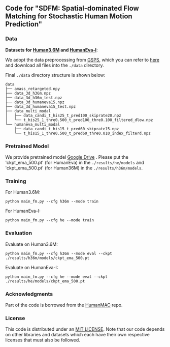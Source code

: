 ## Code for "SDFM: Spatial-dominated Flow Matching for Stochastic Human Motion Prediction"

### Data

**Datasets for [Human3.6M](http://vision.imar.ro/human3.6m/description.php) and [HumanEva-I](http://humaneva.is.tue.mpg.de/)**:

We adopt the data preprocessing from [GSPS](https://github.com/wei-mao-2019/gsps), which you can refer to [here](https://drive.google.com/drive/folders/1sb1n9l0Na5EqtapDVShOJJ-v6o-GZrIJ) and download all files into the `./data` directory.

Final `./data` directory structure is shown below:

```
data
├── amass_retargeted.npy
├── data_3d_h36m.npz
├── data_3d_h36m_test.npz
├── data_3d_humaneva15.npz
├── data_3d_humaneva15_test.npz
├── data_multi_modal
│   ├── data_candi_t_his25_t_pred100_skiprate20.npz
│   └── t_his25_1_thre0.500_t_pred100_thre0.100_filtered_dlow.npz
└── humaneva_multi_modal
    ├── data_candi_t_his15_t_pred60_skiprate15.npz
    └── t_his15_1_thre0.500_t_pred60_thre0.010_index_filterd.npz
```

### Pretrained Model

We provide pretrained model [Google Drive](https://drive.google.com/drive/folders/18bbfFdvr80SDy_o3_ohZhnH-cFO8o_k3?usp=sharing) .
Please put the 'ckpt_ema_500.pt' (for HumanEva) in the `./results/he/models` and 'ckpt_ema_500.pt' (for Human36M) in the `./results/h36m/models`.


### Training

For Human3.6M:

```
python main_fm.py --cfg h36m --mode train
```

For HumanEva-I:

```
python main_fm.py --cfg he --mode train
```

### Evaluation

Evaluate on Human3.6M:

```
python main_fm.py --cfg h36m --mode eval --ckpt ./results/h36m/models/ckpt_ema_500.pt
```

Evaluate on HumanEva-I:

```
python main_fm.py --cfg he --mode eval --ckpt ./results/he/models/ckpt_ema_500.pt
```

### Acknowledgments

Part of the code is borrowed from the [HumanMAC](https://github.com/LinghaoChan/HumanMAC) repo.

### License

This code is distributed under an [MIT LICENSE](https://github.com/LinghaoChan/HumanMAC/blob/main/LICENSE). Note that our code depends on other libraries and datasets which each have their own respective licenses that must also be followed.


